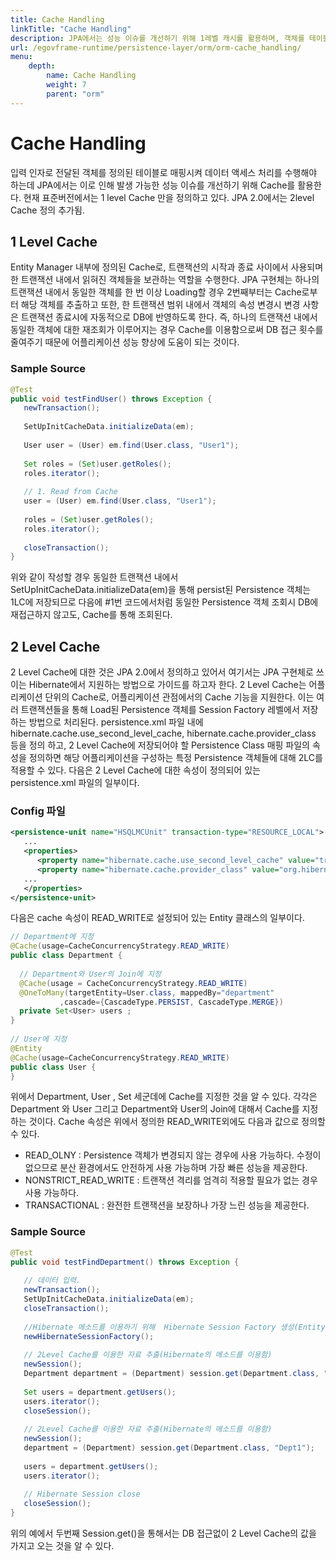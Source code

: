 ```yaml
---
title: Cache Handling
linkTitle: "Cache Handling"
description: JPA에서는 성능 이슈를 개선하기 위해 1레벨 캐시를 활용하며, 객체를 테이블로 매핑해 데이터 액세스 처리를 수행한다. JPA 2.0부터는 2레벨 캐시가 추가되어 더 효율적인 캐시 관리가 가능해졌다.
url: /egovframe-runtime/persistence-layer/orm/orm-cache_handling/
menu:
    depth:
        name: Cache Handling
        weight: 7
        parent: "orm"
---
```

# Cache Handling
입력 인자로 전달된 객체를 정의된 테이블로 매핑시켜 데이터 액세스 처리를 수행해야 하는데 JPA에서는 이로 인해 발생 가능한 성능 이슈를 개선하기 위해 Cache를 활용한다. 현재 표준버전에서는 1 level Cache 만을 정의하고 있다. JPA 2.0에서는 2level Cache 정의 추가됨.

## 1 Level Cache
Entity Manager 내부에 정의된 Cache로, 트랜잭션의 시작과 종료 사이에서 사용되며 한 트랜잭션 내에서 읽혀진 객체들을 보관하는 역할을 수행한다. JPA 구현체는 하나의 트랜잭션 내에서 동일한 객체를 한 번 이상 Loading할 경우 2번째부터는 Cache로부터 해당 객체를 추출하고 또한, 한 트랜잭션 범위 내에서 객체의 속성 변경시 변경 사항은 트랜잭션 종료시에 자동적으로 DB에 반영하도록 한다. 즉, 하나의 트랜잭션 내에서 동일한 객체에 대한 재조회가 이루어지는 경우 Cache를 이용함으로써 DB 접근 횟수를 줄여주기 때문에 어플리케이션 성능 향상에 도움이 되는 것이다.

### Sample Source
```java
@Test
public void testFindUser() throws Exception {
   newTransaction();
 
   SetUpInitCacheData.initializeData(em);
 
   User user = (User) em.find(User.class, "User1");
 
   Set roles = (Set)user.getRoles();
   roles.iterator();
 
   // 1. Read from Cache
   user = (User) em.find(User.class, "User1");
 
   roles = (Set)user.getRoles();
   roles.iterator();
 
   closeTransaction();		
}
```

위와 같이 작성할 경우 동일한 트랜잭션 내에서 SetUpInitCacheData.initializeData(em)을 통해 persist된 Persistence 객체는 1LC에 저장되므로 다음에 #1번 코드에서처럼 동일한 Persistence 객체 조회시 DB에 재접근하지 않고도, Cache를 통해 조회된다.

## 2 Level Cache
2 Level Cache에 대한 것은 JPA 2.0에서 정의하고 있어서 여기서는 JPA 구현체로 쓰이는 Hibernate에서 지원하는 방법으로 가이드를 하고자 한다. 2 Level Cache는 어플리케이션 단위의 Cache로, 어플리케이션 관점에서의 Cache 기능을 지원한다. 이는 여러 트랜잭션들을 통해 Load된 Persistence 객체를 Session Factory 레벨에서 저장하는 방법으로 처리된다. persistence.xml 파일 내에 hibernate.cache.use_second_level_cache, hibernate.cache.provider_class 등을 정의 하고, 2 Level Cache에 저장되어야 할 Persistence Class 매핑 파일의 <cache> 속성을 정의하면 해당 어플리케이션을 구성하는 특정 Persistence 객체들에 대해 2LC를 적용할 수 있다. 다음은 2 Level Cache에 대한 속성이 정의되어 있는 persistence.xml 파일의 일부이다.

### Config 파일
```xml
<persistence-unit name="HSQLMCUnit" transaction-type="RESOURCE_LOCAL">
   ...
   <properties>
      <property name="hibernate.cache.use_second_level_cache" value="true"/> 
      <property name="hibernate.cache.provider_class" value="org.hibernate.cache.EhCacheProvider"/> 
   ...
   </properties>
</persistence-unit>
```

다음은 cache 속성이 READ_WRITE로 설정되어 있는 Entity 클래스의 일부이다.

```java
// Department에 지정
@Cache(usage=CacheConcurrencyStrategy.READ_WRITE)
public class Department {
 
  // Department와 User의 Join에 지정
  @Cache(usage = CacheConcurrencyStrategy.READ_WRITE)
  @OneToMany(targetEntity=User.class, mappedBy="department" 
 	       ,cascade={CascadeType.PERSIST, CascadeType.MERGE})
  private Set<User> users ;
}
 
// User에 지정
@Entity
@Cache(usage=CacheConcurrencyStrategy.READ_WRITE)
public class User {
}
```
위에서 Department, User , Set<User> 세군데에 Cache를 지정한 것을 알 수 있다. 각각은 Department 와 User 그리고 Department와 User의 Join에 대해서 Cache를 지정하는 것이다. Cache 속성은 위에서 정의한 READ_WRITE외에도 다음과 값으로 정의할 수 있다.

- READ_OLNY : Persistence 객체가 변경되지 않는 경우에 사용 가능하다. 수정이 없으므로 분산 환경에서도 안전하게 사용 가능하며 가장 빠른 성능을 제공한다.
- NONSTRICT_READ_WRITE : 트랜잭션 격리를 엄격히 적용할 필요가 없는 경우 사용 가능하다.
- TRANSACTIONAL : 완전한 트랜잭션을 보장하나 가장 느린 성능을 제공한다.
  
### Sample Source
```java
@Test
public void testFindDepartment() throws Exception {
 
   // 데이터 입력.
   newTransaction();
   SetUpInitCacheData.initializeData(em);
   closeTransaction();
 
   //Hibernate 메소드를 이용하기 위해  Hibernate Session Factory 생성(Entity Manager 로부터 얻어냄)
   newHibernateSessionFactory();
 
   // 2Level Cache를 이용한 자료 추출(Hibernate의 메소드를 이용함)
   newSession();
   Department department = (Department) session.get(Department.class, "Dept1");
 
   Set users = department.getUsers();
   users.iterator();
   closeSession();
 
   // 2Level Cache를 이용한 자료 추출(Hibernate의 메소드를 이용함)
   newSession();
   department = (Department) session.get(Department.class, "Dept1");
 
   users = department.getUsers();
   users.iterator();
 
   // Hibernate Session close
   closeSession();		
}
```
위의 예에서 두번째 Session.get()을 통해서는 DB 접근없이 2 Level Cache의 값을 가지고 오는 것을 알 수 있다.